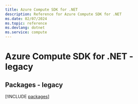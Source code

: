 ```yaml
---
title: Azure Compute SDK for .NET
description: Reference for Azure Compute SDK for .NET
ms.date: 02/07/2024
ms.topic: reference
ms.devlang: dotnet
ms.service: compute
---
```

# Azure Compute SDK for .NET - legacy
## Packages - legacy
[!INCLUDE [packages](compute-index.md)]